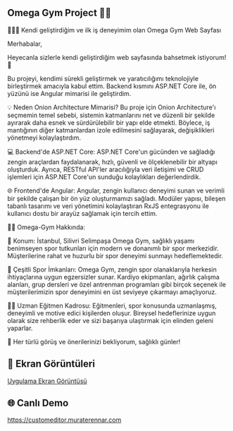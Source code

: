 ## Omega Gym Project 💪🏻

🏋️‍♂️📢 Kendi geliştirdiğim ve ilk iş deneyimim olan Omega Gym Web Sayfası

Merhabalar,

Heyecanla sizlerle kendi geliştirdiğim web sayfasında bahsetmek istiyorum! 🚀

Bu projeyi, kendimi sürekli geliştirmek ve yaratıcılığımı teknolojiyle birleştirmek amacıyla kabul ettim. Backend kısmını ASP.NET Core ile, ön yüzünü ise Angular mimarisi ile geliştirdim.

💡 Neden Onion Architecture Mimarisi? Bu proje için Onion Architecture'ı seçmemin temel sebebi, sistemin katmanlarını net ve düzenli bir şekilde ayırarak daha esnek ve sürdürülebilir bir yapı elde etmekti. Böylece, iş mantığının diğer katmanlardan izole edilmesini sağlayarak, değişiklikleri yönetmeyi kolaylaştırdım.

💻 Backend'de ASP.NET Core: ASP.NET Core'un gücünden ve sağladığı zengin araçlardan faydalanarak, hızlı, güvenli ve ölçeklenebilir bir altyapı oluşturduk. Ayrıca, RESTful API'ler aracılığıyla veri iletişimi ve CRUD işlemleri için ASP.NET Core'un sunduğu kolaylıkları değerlendirdik.

🌐 Frontend'de Angular: Angular, zengin kullanıcı deneyimi sunan ve verimli bir şekilde çalışan bir ön yüz oluşturmamızı sağladı. Modüler yapısı, bileşen tabanlı tasarımı ve veri yönetimini kolaylaştıran RxJS entegrasyonu ile kullanıcı dostu bir arayüz sağlamak için tercih ettim.

🏋️‍♂️ Omega-Gym Hakkında:

📍 Konum: İstanbul, Silivri Selimpaşa Omega Gym, sağlıklı yaşamı benimseyen spor tutkunları için modern ve donanımlı bir spor merkezidir. Müşterilerine rahat ve huzurlu bir spor deneyimi sunmayı hedeflemektedir.

💪 Çeşitli Spor İmkanları: Omega Gym, zengin spor olanaklarıyla herkesin ihtiyaçlarına uygun egzersizler sunar. Kardiyo ekipmanları, ağırlık çalışma alanları, grup dersleri ve özel antrenman programları gibi birçok seçenek ile müşterilerimizin spor deneyimini en üst seviyeye çıkarmayı amaçlıyoruz.

🏋️‍♀️ Uzman Eğitmen Kadrosu: Eğitmenleri, spor konusunda uzmanlaşmış, deneyimli ve motive edici kişilerden oluşur. Bireysel hedeflerinize uygun olarak size rehberlik eder ve sizi başarıya ulaştırmak için elinden geleni yaparlar.

🙌 Her türlü görüş ve önerilerinizi bekliyorum, sağlıklı günler!


## 🌄 Ekran Görüntüleri

[Uygulama Ekran Görüntüsü](https://firebasestorage.googleapis.com/v0/b/file-upload-firebase-d3899.appspot.com/o/portFolioAPIPictures%2F1691057753034__EkranResmi2023080310.52.52.png?alt=media&token=fab7e01f-bfba-4c32-98ea-0eaa9cc36b1a)

  
## 🌐 Canlı Demo
https://customeditor.muraterennar.com

  
